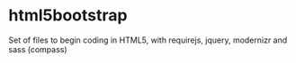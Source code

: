 html5bootstrap
==============

Set of files to begin coding in HTML5, with requirejs, jquery, modernizr and sass (compass)
